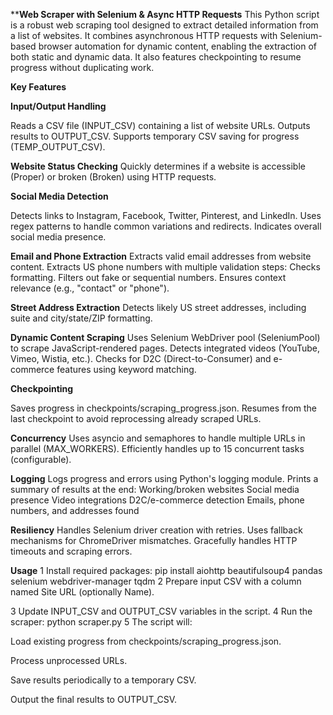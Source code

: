 ****Web Scraper with Selenium & Async HTTP Requests**
This Python script is a robust web scraping tool designed to extract detailed information from a list of websites. It combines asynchronous HTTP requests with Selenium-based browser automation for dynamic content, enabling the extraction of both static and dynamic data. It also features checkpointing to resume progress without duplicating work.

**Key Features**

**Input/Output Handling**

Reads a CSV file (INPUT_CSV) containing a list of website URLs.
Outputs results to OUTPUT_CSV.
Supports temporary CSV saving for progress (TEMP_OUTPUT_CSV).

**Website Status Checking**
Quickly determines if a website is accessible (Proper) or broken (Broken) using HTTP requests.

**Social Media Detection**

Detects links to Instagram, Facebook, Twitter, Pinterest, and LinkedIn.
Uses regex patterns to handle common variations and redirects.
Indicates overall social media presence.

**Email and Phone Extraction**
Extracts valid email addresses from website content.
Extracts US phone numbers with multiple validation steps:
Checks formatting.
Filters out fake or sequential numbers.
Ensures context relevance (e.g., "contact" or "phone").

**Street Address Extraction**
Detects likely US street addresses, including suite and city/state/ZIP formatting.

**Dynamic Content Scraping**
Uses Selenium WebDriver pool (SeleniumPool) to scrape JavaScript-rendered pages.
Detects integrated videos (YouTube, Vimeo, Wistia, etc.).
Checks for D2C (Direct-to-Consumer) and e-commerce features using keyword matching.

**Checkpointing**

Saves progress in checkpoints/scraping_progress.json.
Resumes from the last checkpoint to avoid reprocessing already scraped URLs.

**Concurrency**
Uses asyncio and semaphores to handle multiple URLs in parallel (MAX_WORKERS).
Efficiently handles up to 15 concurrent tasks (configurable).

**Logging**
Logs progress and errors using Python's logging module.
Prints a summary of results at the end:
Working/broken websites
Social media presence
Video integrations
D2C/e-commerce detection
Emails, phone numbers, and addresses found

**Resiliency**
Handles Selenium driver creation with retries.
Uses fallback mechanisms for ChromeDriver mismatches.
Gracefully handles HTTP timeouts and scraping errors.

**Usage**
1 Install required packages:
pip install aiohttp beautifulsoup4 pandas selenium webdriver-manager tqdm
2 Prepare input CSV with a column named Site URL (optionally Name).

3 Update INPUT_CSV and OUTPUT_CSV variables in the script.
4 Run the scraper: python scraper.py
5 The script will:

Load existing progress from checkpoints/scraping_progress.json.

Process unprocessed URLs.

Save results periodically to a temporary CSV.

Output the final results to OUTPUT_CSV.



